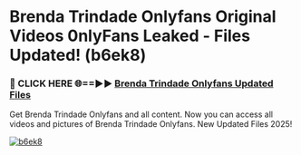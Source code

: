 # Brenda Trindade Onlyfans Original Videos 0nlyFans Leaked - Files Updated! (b6ek8)

<h3>🔴 CLICK HERE 🌐==►► <a href="https://tinyurl.com/x26r9saj" rel="nofollow">Brenda Trindade Onlyfans Updated Files</a></h3>

Get Brenda Trindade Onlyfans and all content. Now you can access all videos and pictures of Brenda Trindade Onlyfans. New Updated Files 2025!

[![b6ek8](https://i.imgur.com/LkgZPqh.gif)](https://tinyurl.com/x26r9saj)
